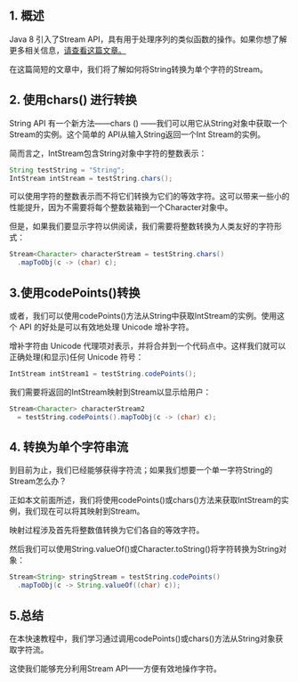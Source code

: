 ## 1. 概述

Java 8 引入了Stream API，具有用于处理序列的类似函数的操作。如果你想了解更多相关信息，[请查看这篇文章。](https://www.baeldung.com/java-8-streams)

在这篇简短的文章中，我们将了解如何将String转换为单个字符的Stream。

## 2. 使用chars() 进行转换

String API 有一个新方法——chars () ——我们可以用它从String对象中获取一个Stream的实例。这个简单的 API从输入String返回一个Int Stream的实例。

简而言之，IntStream包含String对象中字符的整数表示：

```java
String testString = "String";
IntStream intStream = testString.chars();
```

可以使用字符的整数表示而不将它们转换为它们的等效字符。这可以带来一些小的性能提升，因为不需要将每个整数装箱到一个Character对象中。

但是，如果我们要显示字符以供阅读，我们需要将整数转换为人类友好的字符形式：

```java
Stream<Character> characterStream = testString.chars()
  .mapToObj(c -> (char) c);
```

## 3.使用codePoints()转换

或者，我们可以使用codePoints()方法从String中获取IntStream的实例。使用这个 API 的好处是可以有效地处理 Unicode 增补字符。

增补字符由 Unicode 代理项对表示，并将合并到一个代码点中。这样我们就可以正确处理(和显示)任何 Unicode 符号：

```java
IntStream intStream1 = testString.codePoints();
```

我们需要将返回的IntStream映射到Stream<Character>以显示给用户：

```java
Stream<Character> characterStream2 
  = testString.codePoints().mapToObj(c -> (char) c);

```

## 4. 转换为单个字符串流

到目前为止，我们已经能够获得字符流；如果我们想要一个单一字符String的Stream怎么办？

正如本文前面所述，我们将使用codePoints()或chars()方法来获取IntStream的实例，我们现在可以将其映射到Stream<String>。

映射过程涉及首先将整数值转换为它们各自的等效字符。

然后我们可以使用String.valueOf()或Character.toString()将字符转换为String对象：

```java
Stream<String> stringStream = testString.codePoints()
  .mapToObj(c -> String.valueOf((char) c));
```

## 5.总结

在本快速教程中，我们学习通过调用codePoints()或chars()方法从String对象获取字符流。

这使我们能够充分利用Stream API——方便有效地操作字符。